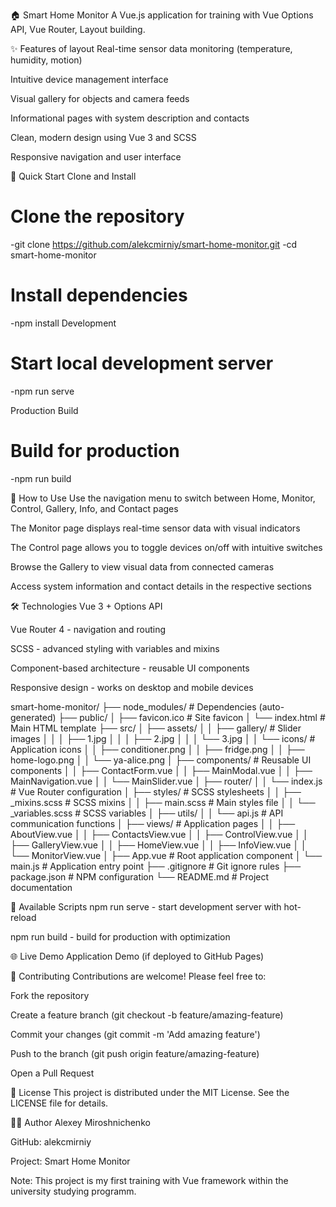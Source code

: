 🏠 Smart Home Monitor
A Vue.js application for training with Vue Options API, Vue Router, Layout building.

✨ Features of layout
Real-time sensor data monitoring (temperature, humidity, motion)

Intuitive device management interface

Visual gallery for objects and camera feeds

Informational pages with system description and contacts

Clean, modern design using Vue 3 and SCSS

Responsive navigation and user interface

🚀 Quick Start
Clone and Install

# Clone the repository
  -git clone https://github.com/alekcmirniy/smart-home-monitor.git
  -cd smart-home-monitor

# Install dependencies
  -npm install
Development

# Start local development server
  -npm run serve

Production Build

# Build for production
  -npm run build
  
📖 How to Use
Use the navigation menu to switch between Home, Monitor, Control, Gallery, Info, and Contact pages

The Monitor page displays real-time sensor data with visual indicators

The Control page allows you to toggle devices on/off with intuitive switches

Browse the Gallery to view visual data from connected cameras

Access system information and contact details in the respective sections

🛠️ Technologies
Vue 3 + Options API

Vue Router 4 - navigation and routing

SCSS - advanced styling with variables and mixins

Component-based architecture - reusable UI components

Responsive design - works on desktop and mobile devices

smart-home-monitor/
├── node_modules/           # Dependencies (auto-generated)
├── public/
│   ├── favicon.ico        # Site favicon
│   └── index.html         # Main HTML template
├── src/
│   ├── assets/
│   │   ├── gallery/       # Slider images
│   │   │   ├── 1.jpg
│   │   │   ├── 2.jpg
│   │   │   └── 3.jpg
│   │   └── icons/         # Application icons
│   │       ├── conditioner.png
│   │       ├── fridge.png
│   │       ├── home-logo.png
│   │       └── ya-alice.png
│   ├── components/        # Reusable UI components
│   │   ├── ContactForm.vue
│   │   ├── MainModal.vue
│   │   ├── MainNavigation.vue
│   │   └── MainSlider.vue
│   ├── router/
│   │   └── index.js       # Vue Router configuration
│   ├── styles/            # SCSS stylesheets
│   │   ├── _mixins.scss   # SCSS mixins
│   │   ├── main.scss      # Main styles file
│   │   └── _variables.scss # SCSS variables
│   ├── utils/
│   │   └── api.js         # API communication functions
│   ├── views/             # Application pages
│   │   ├── AboutView.vue
│   │   ├── ContactsView.vue
│   │   ├── ControlView.vue
│   │   ├── GalleryView.vue
│   │   ├── HomeView.vue
│   │   ├── InfoView.vue
│   │   └── MonitorView.vue
│   ├── App.vue            # Root application component
│   └── main.js           # Application entry point
├── .gitignore            # Git ignore rules
├── package.json          # NPM configuration
└── README.md            # Project documentation

📝 Available Scripts
npm run serve - start development server with hot-reload

npm run build - build for production with optimization


🌐 Live Demo
Application Demo (if deployed to GitHub Pages)

🤝 Contributing
Contributions are welcome! Please feel free to:

Fork the repository

Create a feature branch (git checkout -b feature/amazing-feature)

Commit your changes (git commit -m 'Add amazing feature')

Push to the branch (git push origin feature/amazing-feature)

Open a Pull Request

📄 License
This project is distributed under the MIT License. See the LICENSE file for details.

👨‍💻 Author
Alexey Miroshnichenko

GitHub: alekcmirniy

Project: Smart Home Monitor

Note: This project is my first training with Vue framework within the university studying programm.
